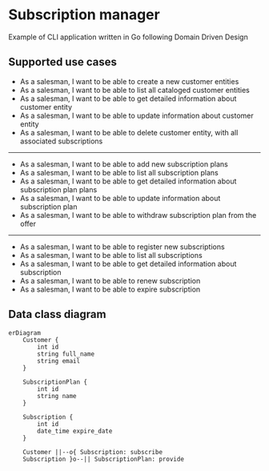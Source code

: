 # Subscription manager
Example of CLI application written in Go following Domain Driven Design

## Supported use cases
- As a salesman, I want to be able to create a new customer entities
- As a salesman, I want to be able to list all cataloged customer entities
- As a salesman, I want to be able to get detailed information about customer entity
- As a salesman, I want to be able to update information about customer entity
- As a salesman, I want to be able to delete customer entity, with all associated subscriptions
---
- As a salesman, I want to be able to add new subscription plans
- As a salesman, I want to be able to list all subscription plans
- As a salesman, I want to be able to get detailed information about subscription plan
plans
- As a salesman, I want to be able to update information about subscription plan
- As a salesman, I want to be able to withdraw subscription plan from the offer
---
- As a salesman, I want to be able to register new subscriptions
- As a salesman, I want to be able to list all subscriptions
- As a salesman, I want to be able to get detailed information about subscription
- As a salesman, I want to be able to renew subscription
- As a salesman, I want to be able to expire subscription

## Data class diagram
```mermaid
erDiagram
    Customer {
        int id
        string full_name
        string email
    }

    SubscriptionPlan {
        int id
        string name
    }

    Subscription {
        int id
        date_time expire_date
    }

    Customer ||--o{ Subscription: subscribe
    Subscription }o--|| SubscriptionPlan: provide

   
```